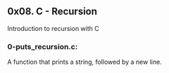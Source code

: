 ## 0x08. C - Recursion
Introduction to recursion with C

### 0-puts\_recursion.c:
A function that prints a string, followed by a new line.
